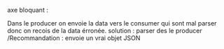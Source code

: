 



axe bloquant :

Dans le producer on envoie la data vers le consumer qui sont mal parser
donc on recois de la data érronée.
solution : parser des le producer  /Recommandation : envoie un vrai objet JSON